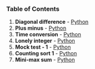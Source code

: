 ### Table of Contents
1. __Diagonal difference__ - [Python](Diagonal%20Difference.py)
1. __Plus minus__ - [Python](Plus%20Minus.py)
1. __Time conversion__ - [Python](Time%20Conversion.py)
1. __Lonely integer__ - [Python](Lonely%20Integer.py)
1. __Mock test - 1__ - [Python](Mock%20Test%20-%201.py)
1. __Counting sort 1__ - [Python](Counting%20Sort%201.py)
1. __Mini-max sum__ - [Python](Mini-Max%20Sum.py)
